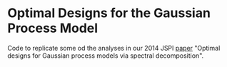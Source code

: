 # Optimal Designs for the Gaussian Process Model
Code to replicate some od the analyses in our 2014 JSPI [paper](https://drive.google.com/file/d/1IiMj8W29wQds2x8l9FvwXHmDCftp71oo/view?usp=drive_link) "Optimal designs for Gaussian process models via spectral decomposition".

